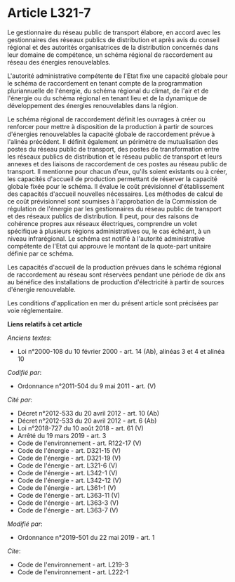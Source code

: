 # Article L321-7

Le gestionnaire du réseau public de transport élabore, en accord avec les gestionnaires des réseaux publics de distribution
et après avis du conseil régional et des autorités organisatrices de la distribution concernés dans leur domaine de
compétence, un schéma régional de raccordement au réseau des énergies renouvelables.

L'autorité administrative compétente de l'Etat fixe une capacité globale pour le schéma de raccordement en tenant compte de
la programmation pluriannuelle de l'énergie, du schéma régional du climat, de l'air et de l'énergie ou du schéma régional en
tenant lieu et de la dynamique de développement des énergies renouvelables dans la région.

Le schéma régional de raccordement définit les ouvrages à créer ou renforcer pour mettre à disposition de la production à
partir de sources d'énergies renouvelables la capacité globale de raccordement prévue à l'alinéa précédent. Il définit
également un périmètre de mutualisation des postes du réseau public de transport, des postes de transformation entre les
réseaux publics de distribution et le réseau public de transport et leurs annexes et des liaisons de raccordement de ces
postes au réseau public de transport. Il mentionne pour chacun d'eux, qu'ils soient existants ou à créer, les capacités
d'accueil de production permettant de réserver la capacité globale fixée pour le schéma. Il évalue le coût prévisionnel
d'établissement des capacités d'accueil nouvelles nécessaires. Les méthodes de calcul de ce coût prévisionnel sont soumises à
l'approbation de la Commission de régulation de l'énergie par les gestionnaires du réseau public de transport et des réseaux
publics de distribution. Il peut, pour des raisons de cohérence propres aux réseaux électriques, comprendre un volet
spécifique à plusieurs régions administratives ou, le cas échéant, à un niveau infrarégional. Le schéma est notifié à
l'autorité administrative compétente de l'Etat qui approuve le montant de la quote-part unitaire définie par ce schéma.

Les capacités d'accueil de la production prévues dans le schéma régional de raccordement au réseau sont réservées pendant une
période de dix ans au bénéfice des installations de production d'électricité à partir de sources d'énergie renouvelable.

Les conditions d'application en mer du présent article sont précisées par voie réglementaire.

**Liens relatifs à cet article**

_Anciens textes_:

  - Loi n°2000-108 du 10 février 2000 - art. 14 (Ab), alinéas 3 et 4 et alinéa 10

_Codifié par_:

  - Ordonnance n°2011-504 du 9 mai 2011 - art. (V)

_Cité par_:

  - Décret n°2012-533 du 20 avril 2012 - art. 10 (Ab)
  - Décret n°2012-533 du 20 avril 2012 - art. 6 (Ab)
  - Loi n°2018-727 du 10 août 2018 - art. 61 (V)
  - Arrêté du 19 mars 2019 - art. 3
  - Code de l'environnement - art. R122-17 (V)
  - Code de l'énergie - art. D321-15 (V)
  - Code de l'énergie - art. D321-19 (V)
  - Code de l'énergie - art. L321-6 (V)
  - Code de l'énergie - art. L342-1 (V)
  - Code de l'énergie - art. L342-12 (V)
  - Code de l'énergie - art. L361-1 (V)
  - Code de l'énergie - art. L363-11 (V)
  - Code de l'énergie - art. L363-3 (V)
  - Code de l'énergie - art. L363-7 (V)

_Modifié par_:

  - Ordonnance n°2019-501 du 22 mai 2019 - art. 1

_Cite_:

  - Code de l'environnement - art. L219-3
  - Code de l'environnement - art. L222-1
